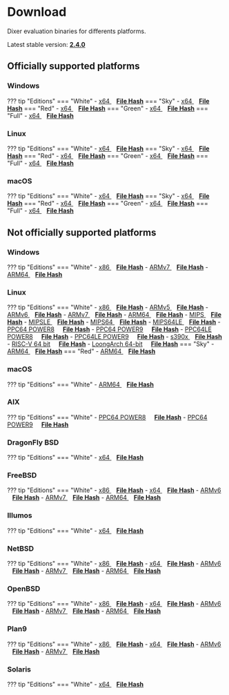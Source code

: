 # Download

Dixer evaluation binaries for differents platforms.

Latest stable version: [**2.4.0**](Changelog.md#240-_-march-20-2024)

## Officially supported platforms

### Windows

??? tip "Editions"
    === "White"
        - <a href="https://stgo.nyc3.digitaloceanspaces.com/dixer/2.4.0/white/windows/dixer_amd64.exe">x64 </a> &nbsp;&nbsp; **<a href="https://stgo.nyc3.digitaloceanspaces.com/dixer/2.4.0/white/windows/dixer_amd64_checksum.json">File Hash</a>**
    === "Sky"
        - <a href="https://stgo.nyc3.digitaloceanspaces.com/dixer/2.4.0/sky/windows/dixer_amd64.exe">x64 </a> &nbsp;&nbsp; **<a href="https://stgo.nyc3.digitaloceanspaces.com/dixer/2.4.0/sky/windows/dixer_amd64_checksum.json">File Hash</a>**
    === "Red"
        - <a href="https://stgo.nyc3.digitaloceanspaces.com/dixer/2.4.0/red/windows/dixer_amd64.exe">x64 </a> &nbsp;&nbsp; **<a href="https://stgo.nyc3.digitaloceanspaces.com/dixer/2.4.0/red/windows/dixer_amd64_checksum.json">File Hash</a>**
    === "Green"
        - <a href="https://stgo.nyc3.digitaloceanspaces.com/dixer/2.4.0/green/windows/dixer_amd64.exe">x64 </a> &nbsp;&nbsp; **<a href="https://stgo.nyc3.digitaloceanspaces.com/dixer/2.4.0/green/windows/dixer_amd64_checksum.json">File Hash</a>**
    === "Full"
        - <a href="https://stgo.nyc3.digitaloceanspaces.com/dixer/2.4.0/full/windows/dixer_amd64.exe">x64 </a> &nbsp;&nbsp; **<a href="https://stgo.nyc3.digitaloceanspaces.com/dixer/2.4.0/full/windows/dixer_amd64_checksum.json">File Hash</a>**

### Linux

??? tip "Editions"
    === "White"
        - <a href="https://stgo.nyc3.digitaloceanspaces.com/dixer/2.4.0/white/linux/dixer_amd64">x64 </a> &nbsp;&nbsp; **<a href="https://stgo.nyc3.digitaloceanspaces.com/dixer/2.4.0/white/linux/dixer_amd64_checksum.json">File Hash</a>**
    === "Sky"
        - <a href="https://stgo.nyc3.digitaloceanspaces.com/dixer/2.4.0/sky/linux/dixer_amd64">x64 </a> &nbsp;&nbsp; **<a href="https://stgo.nyc3.digitaloceanspaces.com/dixer/2.4.0/sky/linux/dixer_amd64_checksum.json">File Hash</a>**
    === "Red"
        - <a href="https://stgo.nyc3.digitaloceanspaces.com/dixer/2.4.0/red/linux/dixer_amd64">x64 </a> &nbsp;&nbsp; **<a href="https://stgo.nyc3.digitaloceanspaces.com/dixer/2.4.0/red/linux/dixer_amd64_checksum.json">File Hash</a>**
    === "Green"
        - <a href="https://stgo.nyc3.digitaloceanspaces.com/dixer/2.4.0/green/linux/dixer_amd64">x64 </a> &nbsp;&nbsp; **<a href="https://stgo.nyc3.digitaloceanspaces.com/dixer/2.4.0/green/linux/dixer_amd64_checksum.json">File Hash</a>**
    === "Full"
        - <a href="https://stgo.nyc3.digitaloceanspaces.com/dixer/2.4.0/full/linux/dixer_amd64">x64 </a> &nbsp;&nbsp; **<a href="https://stgo.nyc3.digitaloceanspaces.com/dixer/2.4.0/full/linux/dixer_amd64_checksum.json">File Hash</a>**

### macOS

??? tip "Editions"
    === "White"
        - <a href="https://stgo.nyc3.digitaloceanspaces.com/dixer/2.4.0/white/darwin/dixer_amd64">x64 </a> &nbsp;&nbsp; **<a href="https://stgo.nyc3.digitaloceanspaces.com/dixer/2.4.0/white/darwin/dixer_amd64_checksum.json">File Hash</a>**
    === "Sky"
        - <a href="https://stgo.nyc3.digitaloceanspaces.com/dixer/2.4.0/sky/darwin/dixer_amd64">x64 </a> &nbsp;&nbsp; **<a href="https://stgo.nyc3.digitaloceanspaces.com/dixer/2.4.0/sky/darwin/dixer_amd64_checksum.json">File Hash</a>**
    === "Red"
        - <a href="https://stgo.nyc3.digitaloceanspaces.com/dixer/2.4.0/red/darwin/dixer_amd64">x64 </a> &nbsp;&nbsp; **<a href="https://stgo.nyc3.digitaloceanspaces.com/dixer/2.4.0/red/darwin/dixer_amd64_checksum.json">File Hash</a>**
    === "Green"
        - <a href="https://stgo.nyc3.digitaloceanspaces.com/dixer/2.4.0/green/darwin/dixer_amd64">x64 </a> &nbsp;&nbsp; **<a href="https://stgo.nyc3.digitaloceanspaces.com/dixer/2.4.0/green/darwin/dixer_amd64_checksum.json">File Hash</a>**
    === "Full"
        - <a href="https://stgo.nyc3.digitaloceanspaces.com/dixer/2.4.0/full/darwin/dixer_amd64">x64 </a> &nbsp;&nbsp; **<a href="https://stgo.nyc3.digitaloceanspaces.com/dixer/2.4.0/full/darwin/dixer_amd64_checksum.json">File Hash</a>**

## Not officially supported platforms

### Windows

??? tip "Editions"
    === "White"
        - <a href="https://stgo.nyc3.digitaloceanspaces.com/dixer/2.4.0/white/windows/dixer_386.exe">x86 </a> &nbsp;&nbsp; **<a href="https://stgo.nyc3.digitaloceanspaces.com/dixer/2.4.0/white/windows/dixer_386_checksum.json">File Hash</a>**
        - <a href="https://stgo.nyc3.digitaloceanspaces.com/dixer/2.4.0/white/windows/dixer_armV7.exe">ARMv7 </a> &nbsp;&nbsp; **<a href="https://stgo.nyc3.digitaloceanspaces.com/dixer/2.4.0/white/windows/dixer_armV7_checksum.json">File Hash</a>**
        - <a href="https://stgo.nyc3.digitaloceanspaces.com/dixer/2.4.0/white/windows/dixer_arm64.exe">ARM64 </a> &nbsp;&nbsp; **<a href="https://stgo.nyc3.digitaloceanspaces.com/dixer/2.4.0/white/windows/dixer_arm64_checksum.json">File Hash</a>**

### Linux

??? tip "Editions"
    === "White"
        - <a href="https://stgo.nyc3.digitaloceanspaces.com/dixer/2.4.0/white/linux/dixer_386">x86 </a> &nbsp;&nbsp; **<a href="https://stgo.nyc3.digitaloceanspaces.com/dixer/2.4.0/white/linux/dixer_386_checksum.json">File Hash</a>**
        - <a href="https://stgo.nyc3.digitaloceanspaces.com/dixer/2.4.0/white/linux/dixer_armV5">ARMv5 </a> &nbsp;&nbsp; **<a href="https://stgo.nyc3.digitaloceanspaces.com/dixer/2.4.0/white/linux/dixer_armV5_checksum.json">File Hash</a>**
        - <a href="https://stgo.nyc3.digitaloceanspaces.com/dixer/2.4.0/white/linux/dixer_armV6">ARMv6 </a> &nbsp;&nbsp; **<a href="https://stgo.nyc3.digitaloceanspaces.com/dixer/2.4.0/white/linux/dixer_armV6_checksum.json">File Hash</a>**
        - <a href="https://stgo.nyc3.digitaloceanspaces.com/dixer/2.4.0/white/linux/dixer_armV7">ARMv7 </a> &nbsp;&nbsp; **<a href="https://stgo.nyc3.digitaloceanspaces.com/dixer/2.4.0/white/linux/dixer_armV7_checksum.json">File Hash</a>**
        - <a href="https://stgo.nyc3.digitaloceanspaces.com/dixer/2.4.0/white/linux/dixer_arm64">ARM64 </a> &nbsp;&nbsp; **<a href="https://stgo.nyc3.digitaloceanspaces.com/dixer/2.4.0/white/linux/dixer_arm64_checksum.json">File Hash</a>**
        - <a href="https://stgo.nyc3.digitaloceanspaces.com/dixer/2.4.0/white/linux/dixer_mips">MIPS </a> &nbsp;&nbsp; **<a href="https://stgo.nyc3.digitaloceanspaces.com/dixer/2.4.0/white/linux/dixer_mips_checksum.json">File Hash</a>**
        - <a href="https://stgo.nyc3.digitaloceanspaces.com/dixer/2.4.0/white/linux/dixer_mipsle">MIPSLE </a> &nbsp;&nbsp; **<a href="https://stgo.nyc3.digitaloceanspaces.com/dixer/2.4.0/white/linux/dixer_mipsle_checksum.json">File Hash</a>**
        - <a href="https://stgo.nyc3.digitaloceanspaces.com/dixer/2.4.0/white/linux/dixer_mips64">MIPS64 </a> &nbsp;&nbsp; **<a href="https://stgo.nyc3.digitaloceanspaces.com/dixer/2.4.0/white/linux/dixer_mips64_checksum.json">File Hash</a>**
        - <a href="https://stgo.nyc3.digitaloceanspaces.com/dixer/2.4.0/white/linux/dixer_mips64le">MIPS64LE </a> &nbsp;&nbsp; **<a href="https://stgo.nyc3.digitaloceanspaces.com/dixer/2.4.0/white/linux/dixer_mips64le_checksum.json">File Hash</a>**
        - [PPC64 POWER8](https://stgo.nyc3.digitaloceanspaces.com/dixer/2.4.0/white/linux/dixer_ppc64_power8) &nbsp;&nbsp;&nbsp; **<a href="https://stgo.nyc3.digitaloceanspaces.com/dixer/2.4.0/white/linux/dixer_ppc64_power8_checksum.json">File Hash</a>**
        - [PPC64 POWER9](https://stgo.nyc3.digitaloceanspaces.com/dixer/2.4.0/white/linux/dixer_ppc64_power9) &nbsp;&nbsp;&nbsp; **<a href="https://stgo.nyc3.digitaloceanspaces.com/dixer/2.4.0/white/linux/dixer_ppc64_power9_checksum.json">File Hash</a>**
        - [PPC64LE POWER8](https://stgo.nyc3.digitaloceanspaces.com/dixer/2.4.0/white/linux/dixer_ppc64le_power8) &nbsp;&nbsp;&nbsp; **<a href="https://stgo.nyc3.digitaloceanspaces.com/dixer/2.4.0/white/linux/dixer_ppc64le_power8_checksum.json">File Hash</a>**
        - [PPC64LE POWER9](https://stgo.nyc3.digitaloceanspaces.com/dixer/2.4.0/white/linux/dixer_ppc64le_power9) &nbsp;&nbsp;&nbsp; **<a href="https://stgo.nyc3.digitaloceanspaces.com/dixer/2.4.0/white/linux/dixer_ppc64le_power9_checksum.json">File Hash</a>**
        - <a href="https://stgo.nyc3.digitaloceanspaces.com/dixer/2.4.0/white/linux/dixer_s390x">s390x </a> &nbsp;&nbsp; **<a href="https://stgo.nyc3.digitaloceanspaces.com/dixer/2.4.0/white/linux/dixer_s390x_checksum.json">File Hash</a>**
        - [RISC-V 64 bit](https://stgo.nyc3.digitaloceanspaces.com/dixer/2.4.0/white/linux/dixer_riscv64) &nbsp;&nbsp;&nbsp; **<a href="https://stgo.nyc3.digitaloceanspaces.com/dixer/2.4.0/white/linux/dixer_riscv64_checksum.json">File Hash</a>**
        - [LoongArch 64-bit](https://stgo.nyc3.digitaloceanspaces.com/dixer/2.4.0/white/linux/dixer_loong64) &nbsp;&nbsp;&nbsp; **<a href="https://stgo.nyc3.digitaloceanspaces.com/dixer/2.4.0/white/linux/dixer_loong64_checksum.json">File Hash</a>**
    === "Sky"
        - <a href="https://stgo.nyc3.digitaloceanspaces.com/dixer/2.4.0/sky/linux/dixer_arm64">ARM64 </a> &nbsp;&nbsp; **<a href="https://stgo.nyc3.digitaloceanspaces.com/dixer/2.4.0/sky/linux/dixer_arm64_checksum.json">File Hash</a>**
    === "Red"
        - <a href="https://stgo.nyc3.digitaloceanspaces.com/dixer/2.4.0/red/linux/dixer_arm64">ARM64 </a> &nbsp;&nbsp; **<a href="https://stgo.nyc3.digitaloceanspaces.com/dixer/2.4.0/red/linux/dixer_arm64_checksum.json">File Hash</a>**

### macOS

??? tip "Editions"
    === "White"
        - <a href="https://stgo.nyc3.digitaloceanspaces.com/dixer/2.4.0/white/darwin/dixer_arm64">ARM64 </a> &nbsp;&nbsp; **<a href="https://stgo.nyc3.digitaloceanspaces.com/dixer/2.4.0/white/darwin/dixer_arm64_checksum.json">File Hash</a>**

### AIX

??? tip "Editions"
    === "White"
        - [PPC64 POWER8](https://stgo.nyc3.digitaloceanspaces.com/dixer/2.4.0/white/aix/dixer_ppc64_power8) &nbsp;&nbsp;&nbsp; **<a href="https://stgo.nyc3.digitaloceanspaces.com/dixer/2.4.0/white/aix/dixer_ppc64_power8_checksum.json">File Hash</a>**
        - [PPC64 POWER9](https://stgo.nyc3.digitaloceanspaces.com/dixer/2.4.0/white/aix/dixer_ppc64_power9) &nbsp;&nbsp;&nbsp; **<a href="https://stgo.nyc3.digitaloceanspaces.com/dixer/2.4.0/white/aix/dixer_ppc64_power9_checksum.json">File Hash</a>**

### DragonFly BSD

??? tip "Editions"
    === "White"
        - <a href="https://stgo.nyc3.digitaloceanspaces.com/dixer/2.4.0/white/dragonfly/dixer_amd64">x64 </a> &nbsp;&nbsp; **<a href="https://stgo.nyc3.digitaloceanspaces.com/dixer/2.4.0/white/dragonfly/dixer_amd64_checksum.json">File Hash</a>**

### FreeBSD

??? tip "Editions"
    === "White"
        - <a href="https://stgo.nyc3.digitaloceanspaces.com/dixer/2.4.0/white/freebsd/dixer_386">x86 </a> &nbsp;&nbsp; **<a href="https://stgo.nyc3.digitaloceanspaces.com/dixer/2.4.0/white/freebsd/dixer_386_checksum.json">File Hash</a>**
        - <a href="https://stgo.nyc3.digitaloceanspaces.com/dixer/2.4.0/white/freebsd/dixer_amd64">x64 </a> &nbsp;&nbsp; **<a href="https://stgo.nyc3.digitaloceanspaces.com/dixer/2.4.0/white/freebsd/dixer_amd64_checksum.json">File Hash</a>**
        - <a href="https://stgo.nyc3.digitaloceanspaces.com/dixer/2.4.0/white/freebsd/dixer_armV6">ARMv6 </a> &nbsp;&nbsp; **<a href="https://stgo.nyc3.digitaloceanspaces.com/dixer/2.4.0/white/freebsd/dixer_armV6_checksum.json">File Hash</a>**
        - <a href="https://stgo.nyc3.digitaloceanspaces.com/dixer/2.4.0/white/freebsd/dixer_armV7">ARMv7 </a> &nbsp;&nbsp; **<a href="https://stgo.nyc3.digitaloceanspaces.com/dixer/2.4.0/white/freebsd/dixer_armV7_checksum.json">File Hash</a>**
        - <a href="https://stgo.nyc3.digitaloceanspaces.com/dixer/2.4.0/white/freebsd/dixer_arm64">ARM64 </a> &nbsp;&nbsp; **<a href="https://stgo.nyc3.digitaloceanspaces.com/dixer/2.4.0/white/freebsd/dixer_arm64_checksum.json">File Hash</a>**

### Illumos

??? tip "Editions"
    === "White"
        - <a href="https://stgo.nyc3.digitaloceanspaces.com/dixer/2.4.0/white/illumos/dixer_amd64">x64 </a> &nbsp;&nbsp; **<a href="https://stgo.nyc3.digitaloceanspaces.com/dixer/2.4.0/white/illumos/dixer_amd64_checksum.json">File Hash</a>**

### NetBSD

??? tip "Editions"
    === "White"
        - <a href="https://stgo.nyc3.digitaloceanspaces.com/dixer/2.4.0/white/netbsd/dixer_386">x86 </a> &nbsp;&nbsp; **<a href="https://stgo.nyc3.digitaloceanspaces.com/dixer/2.4.0/white/netbsd/dixer_386_checksum.json">File Hash</a>**
        - <a href="https://stgo.nyc3.digitaloceanspaces.com/dixer/2.4.0/white/netbsd/dixer_amd64">x64 </a> &nbsp;&nbsp; **<a href="https://stgo.nyc3.digitaloceanspaces.com/dixer/2.4.0/white/netbsd/dixer_amd64_checksum.json">File Hash</a>**
        - <a href="https://stgo.nyc3.digitaloceanspaces.com/dixer/2.4.0/white/netbsd/dixer_armV6">ARMv6 </a> &nbsp;&nbsp; **<a href="https://stgo.nyc3.digitaloceanspaces.com/dixer/2.4.0/white/netbsd/dixer_armV6_checksum.json">File Hash</a>**
        - <a href="https://stgo.nyc3.digitaloceanspaces.com/dixer/2.4.0/white/netbsd/dixer_armV7">ARMv7 </a> &nbsp;&nbsp; **<a href="https://stgo.nyc3.digitaloceanspaces.com/dixer/2.4.0/white/netbsd/dixer_armV7_checksum.json">File Hash</a>**
        - <a href="https://stgo.nyc3.digitaloceanspaces.com/dixer/2.4.0/white/netbsd/dixer_arm64">ARM64 </a> &nbsp;&nbsp; **<a href="https://stgo.nyc3.digitaloceanspaces.com/dixer/2.4.0/white/netbsd/dixer_arm64_checksum.json">File Hash</a>**

### OpenBSD

??? tip "Editions"
    === "White"
        - <a href="https://stgo.nyc3.digitaloceanspaces.com/dixer/2.4.0/white/openbsd/dixer_386">x86 </a> &nbsp;&nbsp; **<a href="https://stgo.nyc3.digitaloceanspaces.com/dixer/2.4.0/white/openbsd/dixer_386_checksum.json">File Hash</a>**
        - <a href="https://stgo.nyc3.digitaloceanspaces.com/dixer/2.4.0/white/openbsd/dixer_amd64">x64 </a> &nbsp;&nbsp; **<a href="https://stgo.nyc3.digitaloceanspaces.com/dixer/2.4.0/white/openbsd/dixer_amd64_checksum.json">File Hash</a>**
        - <a href="https://stgo.nyc3.digitaloceanspaces.com/dixer/2.4.0/white/openbsd/dixer_armV6">ARMv6 </a> &nbsp;&nbsp; **<a href="https://stgo.nyc3.digitaloceanspaces.com/dixer/2.4.0/white/openbsd/dixer_armV6_checksum.json">File Hash</a>**
        - <a href="https://stgo.nyc3.digitaloceanspaces.com/dixer/2.4.0/white/openbsd/dixer_armV7">ARMv7 </a> &nbsp;&nbsp; **<a href="https://stgo.nyc3.digitaloceanspaces.com/dixer/2.4.0/white/openbsd/dixer_armV7_checksum.json">File Hash</a>**
        - <a href="https://stgo.nyc3.digitaloceanspaces.com/dixer/2.4.0/white/openbsd/dixer_arm64">ARM64 </a> &nbsp;&nbsp; **<a href="https://stgo.nyc3.digitaloceanspaces.com/dixer/2.4.0/white/openbsd/dixer_arm64_checksum.json">File Hash</a>**

### Plan9

??? tip "Editions"
    === "White"
        - <a href="https://stgo.nyc3.digitaloceanspaces.com/dixer/2.4.0/white/plan9/dixer_386">x86 </a> &nbsp;&nbsp; **<a href="https://stgo.nyc3.digitaloceanspaces.com/dixer/2.4.0/white/plan9/dixer_386_checksum.json">File Hash</a>**
        - <a href="https://stgo.nyc3.digitaloceanspaces.com/dixer/2.4.0/white/plan9/dixer_amd64">x64 </a> &nbsp;&nbsp; **<a href="https://stgo.nyc3.digitaloceanspaces.com/dixer/2.4.0/white/plan9/dixer_amd64_checksum.json">File Hash</a>**
        - <a href="https://stgo.nyc3.digitaloceanspaces.com/dixer/2.4.0/white/plan9/dixer_armV6">ARMv6 </a> &nbsp;&nbsp; **<a href="https://stgo.nyc3.digitaloceanspaces.com/dixer/2.4.0/white/plan9/dixer_armV6_checksum.json">File Hash</a>**
        - <a href="https://stgo.nyc3.digitaloceanspaces.com/dixer/2.4.0/white/plan9/dixer_armV7">ARMv7 </a> &nbsp;&nbsp; **<a href="https://stgo.nyc3.digitaloceanspaces.com/dixer/2.4.0/white/plan9/dixer_armV7_checksum.json">File Hash</a>**

### Solaris

??? tip "Editions"
    === "White"
        - <a href="https://stgo.nyc3.digitaloceanspaces.com/dixer/2.4.0/white/solaris/dixer_amd64">x64 </a> &nbsp;&nbsp; **<a href="https://stgo.nyc3.digitaloceanspaces.com/dixer/2.4.0/white/solaris/dixer_amd64_checksum.json">File Hash</a>**
